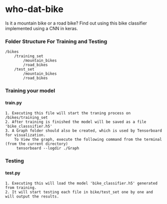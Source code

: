 # who-dat-bike
Is it a mountain bike or a road bike? Find out using this bike classifier implemented using a CNN in keras.

### Folder Structure For Training and Testing
	/bikes  
		/training_set  
			/mountain_bikes  
			/road_bikes    
		/test_set  
			/mountain_bikes  
			/road_bikes  

### Training your model
#### train.py  
	1. Executing this file will start the traning process on /bikes/training_set  
	2. After training is finished the model will be saved as a file 'bike_classsifier.h5'  
	3. A Graph folder should also be created, which is used by Tensorboard for visualization.  
		To View the graph, execute the following command from the terminal (from the current directory)  
		 tensorboard --logdir ./Graph 

### Testing
#### test.py  
	1. Executing this will load the model 'bike_classifier.h5' generated from training.  
	2. It will start testing each file in bike/test_set one by one and will output the results.  


	
